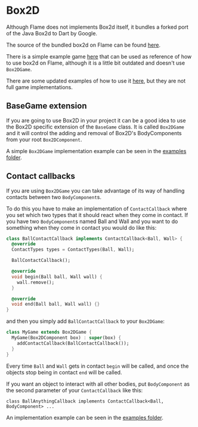# Box2D

Although Flame does not implements Box2d itself, it bundles a forked port of the Java Box2d to Dart by Google.

The source of the bundled box2d on Flame can be found [here](https://github.com/feroult/box2d.dart).

There is a simple example game [here](https://github.com/feroult/haunt) that can be used as reference of how to use box2d on Flame, although it is a little bit outdated and doesn't use `Box2DGame`.

There are some updated examples of how to use it [here](./examples/box2d), but they are not full game implementations.

## BaseGame extension

If you are going to use Box2D in your project it can be a good idea to use the Box2D specific extension of the `BaseGame` class. It is called `Box2DGame` and it will control the adding and removal of Box2D's BodyComponents from your root `Box2DComponent`.

A simple `Box2DGame` implementation example can be seen in the [examples folder](./examples/box2d/simple).

## Contact callbacks

If you are using `Box2DGame` you can take advantage of its way of handling contacts between two `BodyComponent`s.

To do this you have to make an implementation of `ContactCallback` where you set which two types that it should react when they come in contact.
If you have two `BodyComponent`s named Ball and Wall and you want to do something when they come in contact you would do like this:

```dart
class BallContactCallback implements ContactCallback<Ball, Wall> {
  @override
  ContactTypes types = ContactTypes(Ball, Wall);

  BallContactCallback();

  @override
  void begin(Ball ball, Wall wall) {
    wall.remove();
  }

  @override
  void end(Ball ball, Wall wall) {}
}
```

and then you simply add `BallContactCallback` to your `Box2DGame`:

```dart
class MyGame extends Box2DGame {
  MyGame(Box2DComponent box) : super(box) {
    addContactCallback(BallContactCallback());
  }
}
```

Every time `Ball` and `Wall` gets in contact `begin` will be called, and once the objects stop being in contact `end` will be called.

If you want an object to interact with all other bodies, put `BodyComponent` as the second parameter of your `ContactCallback` like this:

`class BallAnythingCallback implements ContactCallback<Ball, BodyComponent> ...`

An implementation example can be seen in the [examples folder](./examples/box2d/contact_callbacks).
